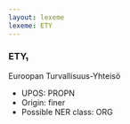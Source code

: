 ```yaml
---
layout: lexeme
lexeme: ETY
---
```


###  ETY₁

Euroopan Turvallisuus-Yhteisö
* UPOS:  PROPN
* Origin:  finer
* Possible NER class:  ORG

